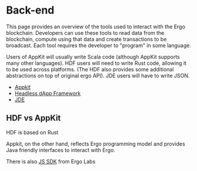 # Back-end

This page provides an overview of the tools used to interact with the Ergo blockchain. Developers can use these tools to read data from the blockchain, compute using that data and create transactions to be broadcast. Each tool requires the developer to "program" in some language.

Users of AppKit will usually write Scala code (although AppKit supports many other languages). HDF users will need to write Rust code, allowing it to be used across platforms. (The HDF also provides some additional abstractions on top of original ergo API). JDE users will have to write JSON.

- [Appkit](appkit.md)
- [Headless dApp Framework](headless.md)
- [JDE](jde.md)

## HDF vs AppKit

HDF is based on Rust

Appkit, on the other hand, reflects Ergo programming model and provides Java friendly interfaces to interact with Ergo.

There is also [JS SDK](https://github.com/ergolabs/ergo-dex-sdk-js) from Ergo Labs 
